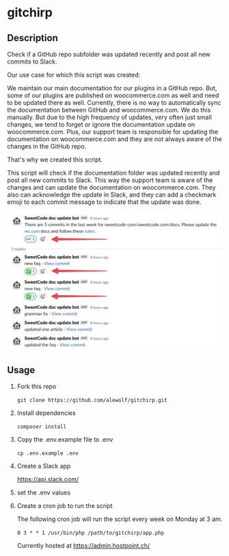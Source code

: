 # gitchirp


## Description

Check if a GitHub repo subfolder was updated recently and post all new commits to Slack.

Our use case for which this script was created:

We maintain our main documentation for our plugins in a GitHub repo. But, some of our plugins are published on woocommerce.com as well and need to be updated there as well. Currently, there is no way to automatically sync the documentation between GitHub and woocommerce.com. We do this manually. But due to the high frequency of updates, very often just small changes, we tend to forget or ignore the documentation update on woocommerce.com. Plus, our support team is responsible for updating the documentation on woocommerce.com and they are not always aware of the changes in the GitHub repo.

That's why we created this script.

This script will check if the documentation folder was updated recently and post all new commits to Slack. This way the support team is aware of the changes and can update the documentation on woocommerce.com. They also can acknowledge the update in Slack, and they can add a checkmark emoji to each commit message to indicate that the update was done.

![Demo](/assets/img/demo-1.png)

## Usage

1. Fork this repo

    `git clone https://github.com/alewolf/gitchirp.git`

2. Install dependencies

    `composer install`

3. Copy the .env.example file to .env

    `cp .env.example .env`

4. Create a Slack app

    https://api.slack.com/

5. set the .env values


6. Create a cron job to run the script

    The following cron job will run the script every week on Monday at 3 am.

    `0 3 * * 1 /usr/bin/php /path/to/gitchirp/app.php`

    Currently hosted at https://admin.hostpoint.ch/








